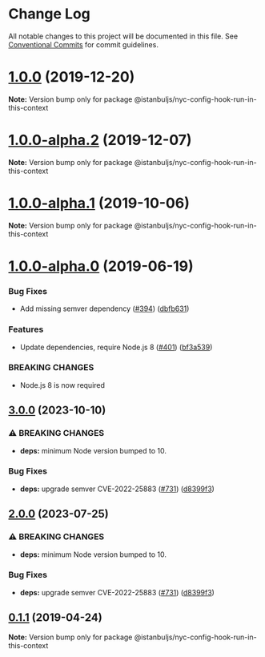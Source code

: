 # Change Log

All notable changes to this project will be documented in this file.
See [Conventional Commits](https://conventionalcommits.org) for commit guidelines.

# [1.0.0](https://github.com/istanbuljs/istanbuljs/compare/@istanbuljs/nyc-config-hook-run-in-this-context@1.0.0-alpha.2...@istanbuljs/nyc-config-hook-run-in-this-context@1.0.0) (2019-12-20)

**Note:** Version bump only for package @istanbuljs/nyc-config-hook-run-in-this-context





# [1.0.0-alpha.2](https://github.com/istanbuljs/istanbuljs/compare/@istanbuljs/nyc-config-hook-run-in-this-context@1.0.0-alpha.1...@istanbuljs/nyc-config-hook-run-in-this-context@1.0.0-alpha.2) (2019-12-07)

**Note:** Version bump only for package @istanbuljs/nyc-config-hook-run-in-this-context





# [1.0.0-alpha.1](https://github.com/istanbuljs/istanbuljs/compare/@istanbuljs/nyc-config-hook-run-in-this-context@1.0.0-alpha.0...@istanbuljs/nyc-config-hook-run-in-this-context@1.0.0-alpha.1) (2019-10-06)

**Note:** Version bump only for package @istanbuljs/nyc-config-hook-run-in-this-context





# [1.0.0-alpha.0](https://github.com/istanbuljs/istanbuljs/compare/@istanbuljs/nyc-config-hook-run-in-this-context@0.1.1...@istanbuljs/nyc-config-hook-run-in-this-context@1.0.0-alpha.0) (2019-06-19)


### Bug Fixes

* Add missing semver dependency ([#394](https://github.com/istanbuljs/istanbuljs/issues/394)) ([dbfb631](https://github.com/istanbuljs/istanbuljs/commit/dbfb631))


### Features

* Update dependencies, require Node.js 8 ([#401](https://github.com/istanbuljs/istanbuljs/issues/401)) ([bf3a539](https://github.com/istanbuljs/istanbuljs/commit/bf3a539))


### BREAKING CHANGES

* Node.js 8 is now required





## [3.0.0](https://github.com/Aeolun/istanbuljs/compare/nyc-config-hook-run-in-this-context-v2.0.0...nyc-config-hook-run-in-this-context-v3.0.0) (2023-10-10)


### ⚠ BREAKING CHANGES

* **deps:** minimum Node version bumped to 10.

### Bug Fixes

* **deps:** upgrade semver CVE-2022-25883 ([#731](https://github.com/Aeolun/istanbuljs/issues/731)) ([d8399f3](https://github.com/Aeolun/istanbuljs/commit/d8399f39eab6767a6fca5ef3b1b458a14d48775a))

## [2.0.0](https://github.com/istanbuljs/istanbuljs/compare/nyc-config-hook-run-in-this-context-v1.0.0...nyc-config-hook-run-in-this-context-v2.0.0) (2023-07-25)


### ⚠ BREAKING CHANGES

* **deps:** minimum Node version bumped to 10.

### Bug Fixes

* **deps:** upgrade semver CVE-2022-25883 ([#731](https://github.com/istanbuljs/istanbuljs/issues/731)) ([d8399f3](https://github.com/istanbuljs/istanbuljs/commit/d8399f39eab6767a6fca5ef3b1b458a14d48775a))

## [0.1.1](https://github.com/istanbuljs/istanbuljs/compare/@istanbuljs/nyc-config-hook-run-in-this-context@0.1.0...@istanbuljs/nyc-config-hook-run-in-this-context@0.1.1) (2019-04-24)

**Note:** Version bump only for package @istanbuljs/nyc-config-hook-run-in-this-context
